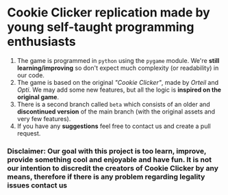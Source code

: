# Cookie Clicker replication made by young self-taught programming enthusiasts

1. The game is programmed in `python` using the `pygame` module. We're **still learning/improving** so don't expect much complexity (or readability) in our code.
2. The game is based on the original *"Cookie Clicker"*, made by *Orteil* and *Opti*. We may add some new features, but all the logic is **inspired on the original game**.
3. There is a second branch called `beta` which consists of an older and **discontinued version** of the main branch (with the original assets and very few features).
4. If you have any **suggestions** feel free to contact us and create a pull request.

### Disclaimer: Our goal with this project is too learn, improve, provide something cool and enjoyable and have fun. It is not our intention to discredit the creators of Cookie Clicker by any means, therefore if there is any problem regarding legality issues contact us
